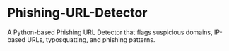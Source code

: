 # Phishing-URL-Detector
A Python-based Phishing URL Detector that flags suspicious domains, IP-based URLs, typosquatting, and phishing patterns.
